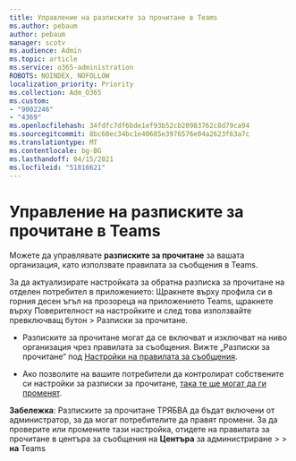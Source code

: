 ```yaml
---
title: Управление на разписките за прочитане в Teams
ms.author: pebaum
author: pebaum
manager: scotv
ms.audience: Admin
ms.topic: article
ms.service: o365-administration
ROBOTS: NOINDEX, NOFOLLOW
localization_priority: Priority
ms.collection: Adm_O365
ms.custom:
- "9002246"
- "4369"
ms.openlocfilehash: 34fdfc7df6bde1ef93b52cb20983762c8d79ca94
ms.sourcegitcommit: 8bc60ec34bc1e40685e3976576e04a2623f63a7c
ms.translationtype: MT
ms.contentlocale: bg-BG
ms.lasthandoff: 04/15/2021
ms.locfileid: "51816621"
---
```

# <a name="controlling-read-receipts-in-teams"></a>Управление на разписките за прочитане в Teams

Можете да управлявате **разписките за прочитане** за вашата организация, като използвате правилата за съобщения в Teams.

За да актуализирате настройката за обратна разписка за прочитане на отделен потребител в приложението: Щракнете върху профила си в горния десен ъгъл на прозореца на приложението Teams, щракнете върху Поверителност на настройките и след това използвайте превключващ бутон  >   Разписки за  прочитане.

- Разписките за прочитане могат да се включват и изключват на ниво организация чрез правилата за съобщения. Вижте „Разписки за прочитане“ под [Настройки на правилата за съобщения](https://docs.microsoft.com/microsoftteams/messaging-policies-in-teams#messaging-policy-settings).

- Ако позволите на вашите потребители да контролират собствените си настройки за разписки за прочитане, [така те ще могат да ги променят](https://docs.microsoft.com/microsoftteams/messaging-policies-in-teams#messaging-policy-settings). 

**Забележка**: Разписките за прочитане ТРЯБВА да бъдат включени от администратор, за да могат потребителите да правят промени. За да проверите или промените тази настройка, отидете на правилата за прочитане в центъра за съобщения на **Центъра** за администриране >    >  **на** Teams
